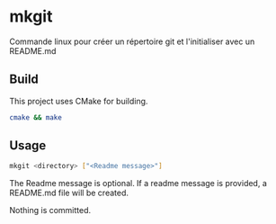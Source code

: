 # mkgit
Commande linux pour créer un répertoire git et l'initialiser avec un README.md


## Build
This project uses CMake for building.

```bash
cmake && make
```

## Usage
```bash
mkgit <directory> ["<Readme message>"]
```

The Readme message is optional. If a readme message is provided, a README.md file will be created.

Nothing is committed.